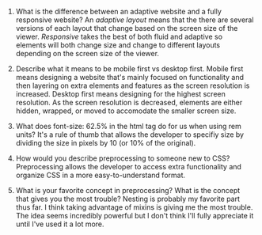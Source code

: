 1. What is the difference between an adaptive website and a fully responsive website?
An _adaptive layout_ means that the there are several versions of each layout that change based on the screen size of the viewer. _Responsive_ takes the best of both fluid and adaptive so elements will both change size and change to different layouts depending on the screen size of the viewer.

2. Describe what it means to be mobile first vs desktop first.
Mobile first means designing a website that's mainly focused on functionality and then layering on extra elements and features as the screen resolution is increased. Desktop first means designing for the highest screen resolution. As the screen resolution is decreased, elements are either hidden, wrapped, or moved to accomodate the smaller screen size.

3. What does font-size: 62.5% in the html tag do for us when using rem units?
It's a rule of thumb that allows the developer to specifiy size by dividing the size in pixels by 10 (or 10% of the original).

4. How would you describe preprocessing to someone new to CSS?
Preprocessing allows the developer to access extra functionality and organize CSS in a more easy-to-understand format.

5. What is your favorite concept in preprocessing? What is the concept that gives you the most trouble?
Nesting is probably my favorite part thus far. I think taking advantage of mixins is giving me the most trouble. The idea seems incredibly powerful but I don't think I'll fully appreciate it until I've used it a lot more.

